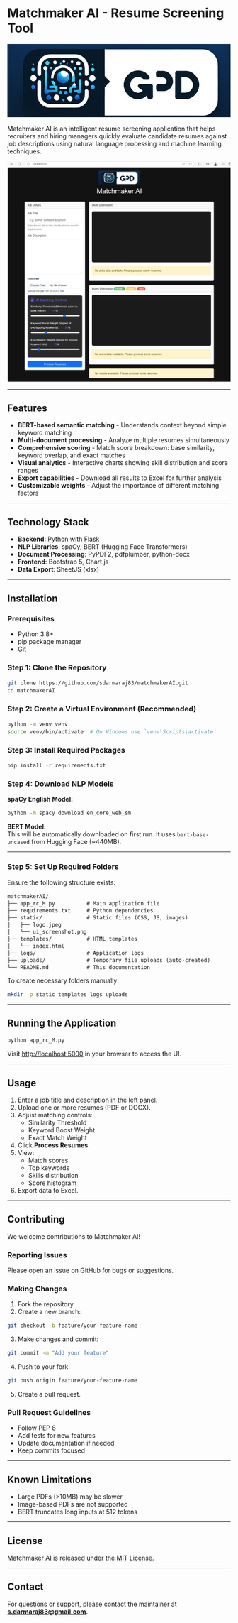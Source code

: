
# Matchmaker AI - Resume Screening Tool

![Matchmaker AI Logo](static/logo.jpeg)

Matchmaker AI is an intelligent resume screening application that helps recruiters and hiring managers quickly evaluate candidate resumes against job descriptions using natural language processing and machine learning techniques.

![App UI Screenshot](static/ui_screenshot.png)

---

## Features

- **BERT-based semantic matching** - Understands context beyond simple keyword matching
- **Multi-document processing** - Analyze multiple resumes simultaneously
- **Comprehensive scoring** - Match score breakdown: base similarity, keyword overlap, and exact matches
- **Visual analytics** - Interactive charts showing skill distribution and score ranges
- **Export capabilities** - Download all results to Excel for further analysis
- **Customizable weights** - Adjust the importance of different matching factors

---

## Technology Stack

- **Backend**: Python with Flask  
- **NLP Libraries**: spaCy, BERT (Hugging Face Transformers)  
- **Document Processing**: PyPDF2, pdfplumber, python-docx  
- **Frontend**: Bootstrap 5, Chart.js  
- **Data Export**: SheetJS (xlsx)

---

## Installation

### Prerequisites

- Python 3.8+
- pip package manager
- Git

### Step 1: Clone the Repository

```bash
git clone https://github.com/sdarmaraj83/matchmakerAI.git
cd matchmakerAI
```

### Step 2: Create a Virtual Environment (Recommended)

```bash
python -m venv venv
source venv/bin/activate  # On Windows use `venv\Scripts\activate`
```

### Step 3: Install Required Packages

```bash
pip install -r requirements.txt
```

### Step 4: Download NLP Models

**spaCy English Model:**

```bash
python -m spacy download en_core_web_sm
```

**BERT Model:**  
This will be automatically downloaded on first run. It uses `bert-base-uncased` from Hugging Face (~440MB).

---

### Step 5: Set Up Required Folders

Ensure the following structure exists:

```text
matchmakerAI/
├── app_rc_M.py          # Main application file
├── requirements.txt     # Python dependencies
├── static/              # Static files (CSS, JS, images)
│   ├── logo.jpeg
│   └── ui_screenshot.png
├── templates/           # HTML templates
│   └── index.html
├── logs/                # Application logs
├── uploads/             # Temporary file uploads (auto-created)
└── README.md            # This documentation
```

To create necessary folders manually:

```bash
mkdir -p static templates logs uploads
```

---

## Running the Application

```bash
python app_rc_M.py
```

Visit [http://localhost:5000](http://localhost:5000) in your browser to access the UI.

---

## Usage

1. Enter a job title and description in the left panel.
2. Upload one or more resumes (PDF or DOCX).
3. Adjust matching controls:
   - Similarity Threshold
   - Keyword Boost Weight
   - Exact Match Weight
4. Click **Process Resumes**.
5. View:
   - Match scores
   - Top keywords
   - Skills distribution
   - Score histogram
6. Export data to Excel.

---

## Contributing

We welcome contributions to Matchmaker AI!

### Reporting Issues

Please open an issue on GitHub for bugs or suggestions.

### Making Changes

1. Fork the repository
2. Create a new branch:

```bash
git checkout -b feature/your-feature-name
```

3. Make changes and commit:

```bash
git commit -m "Add your feature"
```

4. Push to your fork:

```bash
git push origin feature/your-feature-name
```

5. Create a pull request.

### Pull Request Guidelines

- Follow PEP 8
- Add tests for new features
- Update documentation if needed
- Keep commits focused

---

## Known Limitations

- Large PDFs (>10MB) may be slower
- Image-based PDFs are not supported
- BERT truncates long inputs at 512 tokens

---

## License

Matchmaker AI is released under the [MIT License](LICENSE).

---

## Contact

For questions or support, please contact the maintainer at **s.darmaraj83@gmail.com**.
